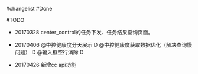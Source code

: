 #changelist
#Done

#TODO
- 20170328
center_control的任务下发、任务结果查询页面。

- 20170406
@中控健康度分天展示 D
@中控健康度获取数据优化（解决查询慢问题） D
@输入框空行消除 D

- 20170426
新增cc api功能